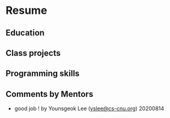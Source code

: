 # Resume
## Education
## Class projects
## Programming skills
## Comments by Mentors
  * good job ! by Younsgeok Lee (yslee@cs-cnu.org) 20200814
